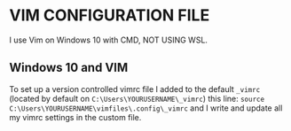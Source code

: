 # VIM CONFIGURATION FILE
I use Vim on Windows 10 with CMD, NOT USING WSL. 

## Windows 10 and VIM
To set up a version controlled vimrc file I added to the default ``_vimrc`` (located by default on ``C:\Users\YOURUSERNAME\_vimrc``) this line:
```source C:\Users\YOURUSERNAME\vimfiles\.config\_vimrc```
and I write and update all my vimrc settings in the custom file.

